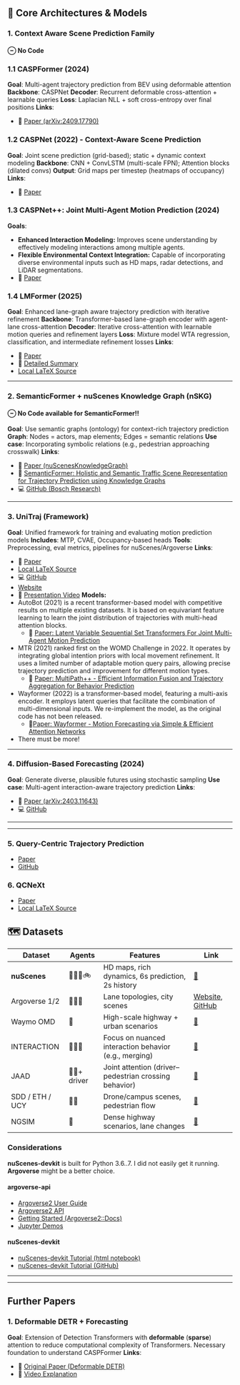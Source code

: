 ## 🧠 Core Architectures & Models

### 1. Context Aware Scene Prediction Family

#### $\ominus$ **No Code**

### 1.1 **CASPFormer** (2024)

**Goal**: Multi-agent trajectory prediction from BEV using deformable attention
**Backbone**: CASPNet
**Decoder**: Recurrent deformable cross-attention + learnable queries
**Loss**: Laplacian NLL + soft cross-entropy over final positions
**Links**:

- 📄 [Paper (arXiv:2409.17790)](https://arxiv.org/abs/2409.17790)

### 1.2 **CASPNet** (2022) - Context-Aware Scene Prediction

**Goal**: Joint scene prediction (grid-based); static + dynamic context modeling
**Backbone**: CNN + ConvLSTM (multi-scale FPN); Attention blocks (dilated convs)
**Output**: Grid maps per timestep (heatmaps of occupancy)
**Links**:

- 📄 [Paper](https://arxiv.org/abs/2201.06933)

### 1.3 **CASPNet++: Joint Multi-Agent Motion Prediction** (2024)

**Goals**:

- **Enhanced Interaction Modeling:** Improves scene understanding by effectively modeling interactions among multiple agents.​
- **Flexible Environmental Context Integration:** Capable of incorporating diverse environmental inputs such as HD maps, radar detections, and LiDAR segmentations.​
- 📄 [Paper](https://arxiv.org/abs/2308.07751)

### 1.4 **LMFormer (2025)**

**Goal**: Enhanced lane-graph aware trajectory prediction with iterative refinement
**Backbone**: Transformer-based lane-graph encoder with agent-lane cross-attention
**Decoder**: Iterative cross-attention with learnable motion queries and refinement layers
**Loss**: Mixture model WTA regression, classification, and intermediate refinement losses
**Links**:

- 📄 [Paper](https://arxiv.org/abs/2504.10275)
- 📄 [Detailed Summary](/docs/literature/lm-former.md)
- [Local LaTeX Source](/literature/lm-former-arXiv-2504.10275/)

---

### 2. **SemanticFormer + nuScenes Knowledge Graph (nSKG)**

#### $\ominus$ **No Code available for SemanticFormer!!**

**Goal**: Use semantic graphs (ontology) for context-rich trajectory prediction
**Graph**: Nodes = actors, map elements; Edges = semantic relations
**Use case**: Incorporating symbolic relations (e.g., pedestrian approaching crosswalk)
**Links**:

- 📄 [Paper (nuScenesKnowledgeGraph)](https://arxiv.org/pdf/2312.09676)
- 📄  [SemanticFormer: Holistic and Semantic Traffic Scene Representation for Trajectory Prediction using Knowledge Graphs](https://arxiv.org/abs/2404.19379)
- 💻 [GitHub (Bosch Research)](https://github.com/boschresearch/nuScenes_Knowledge_Graph)

---

### 3. **UniTraj (Framework)**

**Goal**: Unified framework for training and evaluating motion prediction models
**Includes**: MTP, CVAE, Occupancy-based heads
**Tools**: Preprocessing, eval metrics, pipelines for nuScenes/Argoverse
**Links**:

- 📄 [Paper](https://arxiv.org/pdf/2403.15098)
- [Local LaTeX Source](/literature/untraj-arXiv-2403.15098/)
- 💻 [GitHub](https://github.com/vita-epfl/UniTraj)
- [Website](https://vita-epfl.github.io/UniTraj/)
- 🎥 [Presentation Video](https://www.youtube.com/watch?v=2IzuUtiNA_4)
**Models:**
- AutoBot (2021) is a recent transformer-based model with competitive results on multiple existing datasets. It is based on equivariant feature learning to learn the joint distribution of trajectories with multi-head attention blocks.
  - 📄 [Paper: Latent Variable Sequential Set Transformers For Joint Multi-Agent Motion Prediction](https://arxiv.org/abs/2104.00563)
- MTR (2021) ranked first on the WOMD Challenge in 2022. It operates by integrating global intention priors with local movement refinement. It uses a limited number of adaptable motion query pairs, allowing precise trajectory prediction and improvement for different motion types.
  - 📄 [Paper: MultiPath++ - Efficient Information Fusion and Trajectory Aggregation for Behavior Prediction](https://arxiv.org/abs/2111.14973)
- Wayformer (2022) is a transformer-based model, featuring a multi-axis encoder. It employs latent queries that facilitate the combination of multi-dimensional inputs. We re-implement the model, as the original code has not been released.
  - 📄[Paper: Wayformer - Motion Forecasting via Simple & Efficient Attention Networks](https://arxiv.org/abs/2207.05844)
- There must be more!

---

### 4. **Diffusion-Based Forecasting** (2024)

**Goal**: Generate diverse, plausible futures using stochastic sampling
**Use case**: Multi-agent interaction-aware trajectory prediction
**Links**:

- 📄 [Paper (arXiv:2403.11643)](https://arxiv.org/abs/2403.11643)
- 💻 [GitHub](https://github.com/tl-qz/trajdiffuse)


---
---

### 5. Query-Centric Trajectory Prediction

- [Paper](https://openaccess.thecvf.com/content/CVPR2023/papers/Zhou_Query-Centric_Trajectory_Prediction_CVPR_2023_paper.pdf)
- [GitHub](https://github.com/ZikangZhou/QCNet?tab=readme-ov-file)

### 6. QCNeXt
- [Paper](https://arxiv.org/abs/2306.10508)
- [Local LaTeX Source](/literature/qcnext-arXiv-2306.10508v1/)

## 🗺️ Datasets

| Dataset     | Agents           | Features                                                  | Link |
|-------------|------------------|-----------------------------------------------------------|------|
| **nuScenes**     | 🚗🚶‍♂️🚲              | HD maps, rich dynamics, 6s prediction, 2s history         | [🔗](https://www.nuscenes.org/prediction) |
| Argoverse 1/2 | 🚗🚶‍♂️               | Lane topologies, city scenes                             | [Website](https://www.argoverse.org/), [GitHub](https://github.com/argoverse/argoverse-api)|
| Waymo OMD     | 🚗                 | High-scale highway + urban scenarios                      | [🔗](https://waymo.com/open/data/motion/) |
| INTERACTION   | 🚗🚶‍♂️               | Focus on nuanced interaction behavior (e.g., merging)     | [🔗](https://interaction-dataset.com/) |
| JAAD          | 🚶‍♂️+ driver        | Joint attention (driver–pedestrian crossing behavior)     | [🔗](https://paperswithcode.com/dataset/jaad) |
| SDD / ETH / UCY | 🚶‍♂️            | Drone/campus scenes, pedestrian flow                     | [🔗](https://github.com/StanfordASL/Trajectron-plus-plus) |
| NGSIM         | 🚗                 | Dense highway scenarios, lane changes                     | [🔗](https://ops.fhwa.dot.gov/trafficanalysistools/ngsim.htm) |

### Considerations

**nuScenes-devkit** is built for Python 3.6..7. I did not easily get it running. **Argoverse** might be a better choice.

#### argoverse-api

- [Argoverse2 User Guide](https://argoverse.github.io/user-guide/)
- [Argoverse2 API](https://github.com/argoverse/av2-api)
- [Getting Started (Argoverse2::Docs)](https://argoverse.github.io/user-guide/getting_started.html)
- [Jupyter Demos](https://github.com/argoverse/argoverse-api/tree/master/demo_usage)

#### nuScenes-devkit

- [nuScenes-devkit Tutorial (html notebook)](https://www.nuscenes.org/tutorials/nuscenes_tutorial.html)
- [nuScenes-devkit Tutorial (GitHub)](https://github.com/nutonomy/nuscenes-devkit/tree/master/python-sdk/tutorials)

---
---

## Further Papers

### 1. **Deformable DETR + Forecasting**

**Goal**: Extension of Detection Transformers with **deformable** (**sparse**) attention to reduce computational complexity of Transformers.
Necessary foundation to understand CASPFormer
**Links**:

- 📄 [Original Paper (Deformable DETR)](https://arxiv.org/abs/2010.04159)
- 🎥 [Video Explanation](https://youtu.be/9UG4amweIjk?si=cX14SiUtZ_CSucfv)

